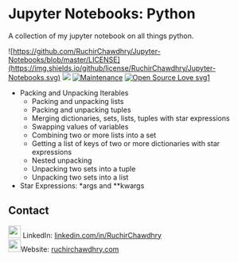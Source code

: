 # Jupyter Notebooks: Python

A collection of my jupyter notebook on all things python.

![https://github.com/RuchirChawdhry/Jupyter-Notebooks/blob/master/LICENSE](https://img.shields.io/github/license/RuchirChawdhry/Jupyter-Notebooks.svg) ![](https://img.shields.io/pypi/pyversions/Django.svg)  [![Maintenance](https://img.shields.io/badge/Maintained%3F-yes-green.svg)](https://github.com/RuchirChawdhry/Jupyter-Notebooks/graphs/commit-activity) [![Open Source Love svg1](https://badges.frapsoft.com/os/v1/open-source.svg?v=103)](https://github.com/RuchirChawdhry/Jupyter-Notebooks)



- Packing and Unpacking Iterables
  - Packing and unpacking lists
  - Packing and unpacking tuples
  - Merging dictionaries, sets, lists, tuples with star expressions
  - Swapping values of variables
  - Combining two or more lists into a set
  - Getting a list of keys of two or more dictionaries with star expressions
  - Nested unpacking
  - Unpacking two sets into a tuple
  - Unpacking two sets into a list
- Star Expressions: \*args and \*\*kwargs

## Contact


<img height="25" width="25" src="https://cdn.jsdelivr.net/npm/simple-icons@latest/icons/linkedin.svg" />  LinkedIn: [linkedin.com/in/RuchirChawdhry](https://www.linkedin.com/in/ruchirchawdhry/)<br>
<img height="25" width="25" src="https://cdn.jsdelivr.net/npm/simple-icons@latest/icons/html5.svg" />Website: [ruchirchawdhry.com](https://ruchirchawdhry.com)

